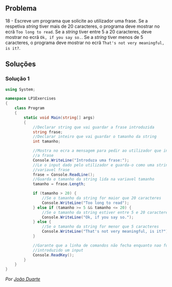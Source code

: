 ## Problema

18 - Escreve um programa que solicite ao utilizador uma frase. Se a respetiva
_string_ tiver mais de 20 caracteres, o programa deve mostrar no ecrã `Too long
to read`. Se a _string_ tiver entre 5 a 20 caracteres, deve mostrar no ecrã
`Ok, if you say so.`. Se a _string_ tiver menos de 5 caracteres, o programa
deve mostrar no ecrã `That's not very meaningful, is it?`.

## Soluções

### Solução 1

```cs
using System;

namespace LP1Exercises
{
    class Program
    {
        static void Main(string[] args)
        {
            //Declarar string que vai guardar a frase introduzida
            string frase;
            //Declarar inteiro que vai guardar o tamanho da string
            int tamanho;

            //Mostra no ecra a mensagem para pedir ao utilizador que insira
            //a frase
            Console.WriteLine("Introduza uma frase:");
            //Le o input dado pelo utilizador e guarda-o como uma string na
            //variavel frase
            frase = Console.ReadLine();
            //Guarda o tamanho da string lida na variavel tamanho
            tamanho = frase.Length;

            if (tamanho > 20) {
                //Se o tamanho da string for maior que 20 caracteres
                Console.WriteLine("Too long to read");
            } else if (tamanho >= 5 && tamanho <= 20) {
                //Se o tamanho da string estiver entre 5 e 20 caracteres
                Console.WriteLine("Ok, if you say so.");
            } else {
                //Se o tamanho da string for menor que 5 caracteres
                Console.WriteLine("That's not very meaningful, is it?");
            }

            //Garante que a linha de comandos não fecha enquanto nao for
            //introduzido um input
            Console.ReadKey();
        }
    }
}
```

*Por [João Duarte](https://github.com/JoaoAlexandreDuarte)*
